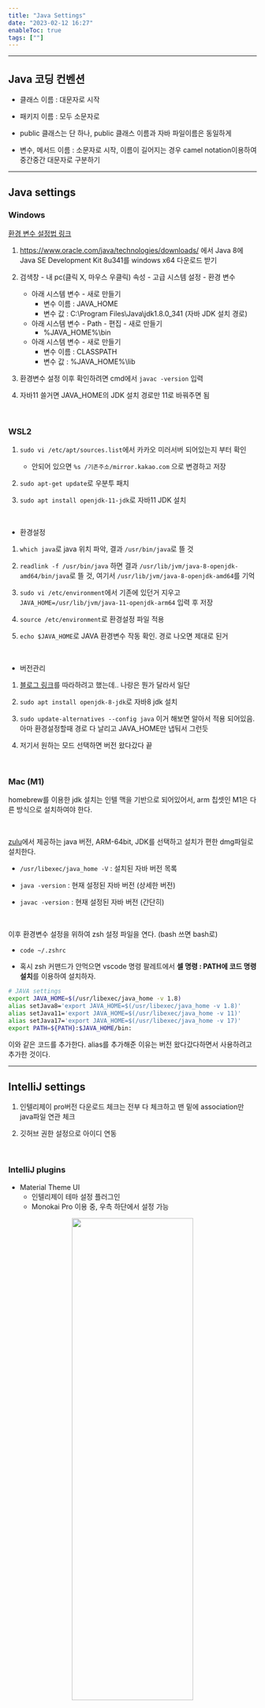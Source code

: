 ```yaml
---
title: "Java Settings"
date: "2023-02-12 16:27"
enableToc: true
tags: [""]
---
```


<hr>

## Java 코딩 컨벤션

- 클래스 이름 : 대문자로 시작

- 패키지 이름 : 모두 소문자로

- public 클래스는 단 하나, public 클래스 이름과 자바 파일이름은 동일하게

- 변수, 메서드 이름 : 소문자로 시작, 이름이 길어지는 경우 camel notation이용하여 중간중간 대문자로 구분하기

<hr>

## Java settings

### Windows

<a href='https://suzxc2468.tistory.com/141' target='_blank'>환경 변수 설정법 링크</a>

1. https://www.oracle.com/java/technologies/downloads/ 에서 Java 8에 Java SE Development Kit 8u341를 windows x64 다운로드 받기

2. 검색창 - 내 pc(클릭 X, 마우스 우클릭) 속성 - 고급 시스템 설정 - 환경 변수

	- 아래 시스템 변수 - 새로 만들기
		- 변수 이름 : JAVA_HOME
		- 변수 값 : C:\Program Files\Java\jdk1.8.0_341 (자바 JDK 설치 경로)
	- 아래 시스템 변수 - Path - 편집 - 새로 만들기
		- %JAVA_HOME%\bin
	- 아래 시스템 변수 - 새로 만들기
		- 변수 이름 : CLASSPATH
		- 변수 값 : %JAVA_HOME%\lib

3. 환경변수 설정 이후 확인하려면 cmd에서 `javac -version` 입력

4. 자바11 쓸거면 JAVA_HOME의 JDK 설치 경로만 11로 바꿔주면 됨

<br>

### WSL2

1. `sudo vi /etc/apt/sources.list`에서 카카오 미러서버 되어있는지 부터 확인
	- 안되어 있으면 `%s /기존주소/mirror.kakao.com` 으로 변경하고 저장

2. `sudo apt-get update`로 우분투 패치

3. `sudo apt install openjdk-11-jdk`로 자바11 JDK 설치

<br>

- 환경설정

1. `which java`로 java 위치 파악, 결과 `/usr/bin/java`로 뜰 것

2. `readlink -f /usr/bin/java` 하면 결과 `/usr/lib/jvm/java-8-openjdk-amd64/bin/java`로 뜰 것, 여기서 `/usr/lib/jvm/java-8-openjdk-amd64`를 기억

3. `sudo vi /etc/environment`에서 기존에 있던거 지우고 `JAVA_HOME=/usr/lib/jvm/java-11-openjdk-arm64` 입력 후 저장

4. `source /etc/environment`로 환경설정 파일 적용

5. `echo $JAVA_HOME`로 JAVA 환경변수 작동 확인. 경로 나오면 제대로 된거

<br>

- 버전관리

1. <a href='https://codechacha.com/ko/ubuntu-install-open-jdk11/' target='_blank'>블로그 링크</a>를 따라하려고 했는데.. 나랑은 뭔가 달라서 일단

2. `sudo apt install openjdk-8-jdk`로 자바8 jdk 설치

3. `sudo update-alternatives --config java` 이거 해보면 알아서 적용 되어있음. 아마 환경설정할때 경로 다 날리고 JAVA_HOME만 냅둬서 그런듯

4. 저기서 원하는 모드 선택하면 버전 왔다갔다 끝

<br>

### Mac (M1)

homebrew를 이용한 jdk 설치는 인텔 맥을 기반으로 되어있어서, arm 칩셋인 M1은 다른 방식으로 설치하여야 한다.

<br>

<a href='https://www.azul.com/downloads/?version=java-17-lts&os=macos&architecture=arm-64-bit&package=jdk' target='_blank'>zulu</a>에서 제공하는 java 버전, ARM-64bit, JDK를 선택하고 설치가 편한 dmg파일로 설치한다.

- `/usr/libexec/java_home -V` : 설치된 자바 버전 목록

- `java -version` : 현재 설정된 자바 버전 (상세한 버전)

- `javac -version` : 현재 설정된 자바 버전 (간단히)

<br>

이후 환경변수 설정을 위하여 zsh 설정 파일을 연다. (bash 쓰면 bash로)

- `code ~/.zshrc`

- 혹시 zsh 커맨드가 안먹으면 vscode 명령 팔레트에서 **셀 명령 : PATH에 코드 명령 설치**를 이용하여 설치하자.


```bash
# JAVA settings
export JAVA_HOME=$(/usr/libexec/java_home -v 1.8)
alias setJava8='export JAVA_HOME=$(/usr/libexec/java_home -v 1.8)'
alias setJava11='export JAVA_HOME=$(/usr/libexec/java_home -v 11)'
alias setJava17='export JAVA_HOME=$(/usr/libexec/java_home -v 17)'
export PATH=${PATH}:$JAVA_HOME/bin:
```

이와 같은 코드를 추가한다. alias를 추가해준 이유는 버전 왔다갔다하면서 사용하려고 추가한 것이다.

<hr>

## IntelliJ settings

1. 인텔리제이 pro버전 다운로드 체크는 전부 다 체크하고 맨 밑에 association만 java파일 연관 체크

2. 깃허브 권한 설정으로 아이디 연동

<br>

### IntelliJ plugins

- Material Theme UI
	- 인텔리제이 테마 설정 플러그인
	- Monokai Pro 이용 중, 우측 하단에서 설정 가능

<p align="center"><img src="https://i.imgur.com/XY3QUqU.png" height="50%" width="70%"></p>

<br>

- Atom Material Icons
	- 인텔리제이 폴더 아이콘 플러그인

<p align="center"><img src="https://i.imgur.com/C8XWyOY.png" height="50%" width="70%"></p>

<br>

- CodeGlance Pro
	- 코드 우측에 vscode 처럼 작은 화면 뜨는거
	- 클릭하면 해당 위치로 바로 이동 가능

<p align="center"><img src="https://i.imgur.com/fbbUXiQ.png" height="50%" width="70%"></p>

<br>

- Commit Message Template
	- commit 메시지 템플릿 생성
	- Settings - Tools - Commit Message Template
	- 좌측 메뉴바 - commit - 연필모양

<p align="center"><img src="https://i.imgur.com/TmcJaJQ.png" height="50%" width="70%"></p>

<p align="center"><img src="https://i.imgur.com/IVOXKxW.png" height="50%" width="70%"></p>

<p align="center"><img src="https://i.imgur.com/JkwPVig.png" height="50%" width="70%"></p>

<br>

- Embedded Web Browser
	- 프로그래머스 같은 문제 풀 때 인터넷 창 띄워놓기
	- 우측 메뉴바에 Embedded Web Browser 클릭
	- 링크는 찾아서 붙여넣기

<p align="center"><img src="https://i.imgur.com/MWtgGWU.png" height="50%" width="70%"></p>

<br>

- Key Promoter X
	- 마우스로 수행한 동작 단축키 알려줌

<p align="center"><img src="https://i.imgur.com/s4P2Muw.png" height="50%" width="70%"></p>

<p align="center"><img src="https://i.imgur.com/6A6SEOi.png" height="50%" width="70%"></p>

<br>

- Presentation Assistant
	- 키보드로 수행한 동작 단축키 보여줌

 <p align="center"><img src="https://i.imgur.com/GYLt9Op.png" height="50%" width="70%"></p>

<p align="center"><img src="https://i.imgur.com/uGZ6CPQ.png" height="50%" width="70%"></p>

<br>

- Nyan Progress bar
	- 진행바 귀여운 고양이 표시

<p align="center"><img src="https://i.imgur.com/RWEZ82W.png" height="50%" width="70%"></p>

<br>

- Rainbow Brackets
	- 중괄호 구분하기 쉽게 색깔 표시

<p align="center"><img src="https://i.imgur.com/KjqtYh4.png" height="50%" width="70%"></p>

<br>

- Discord Integration
	- 디스코드 게임 활동 중에 인텔리제이 뜨도록

<p align="center"><img src="https://i.imgur.com/XbirbLZ.png
" height="50%" width="70%"></p>

<br>